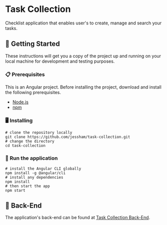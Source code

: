 # Task Collection

Checklist application that enables user's to create, manage and search your tasks.

## :memo: Getting Started

These instructions will get you a copy of the project up and running on your local machine for development and testing purposes.

### :clipboard: Prerequisites

This is an Angular project. Before installing the project, download and install the following prerequisites.

* [Node.js](https://nodejs.org/en/)
* [npm](https://www.npmjs.com/)

### :desktop_computer: Installing

```
# clone the repository locally
git clone https://github.com/jessham/task-collection.git
# change the directory
cd task-collection
```

### :running: Run the application
```
# install the Angular CLI globally
npm install -g @angular/cli
# install any dependencies
npm install
# then start the app
npm start
```

## :satellite: Back-End
The application's back-end can be found at [Task Collection Back-End](https://github.com/jessham/task-collection-back.git).